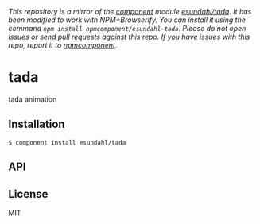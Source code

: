 *This repository is a mirror of the [component](http://component.io) module [esundahl/tada](http://github.com/esundahl/tada). It has been modified to work with NPM+Browserify. You can install it using the command `npm install npmcomponent/esundahl-tada`. Please do not open issues or send pull requests against this repo. If you have issues with this repo, report it to [npmcomponent](https://github.com/airportyh/npmcomponent).*

# tada

  tada animation

## Installation

    $ component install esundahl/tada

## API

   

## License

  MIT
